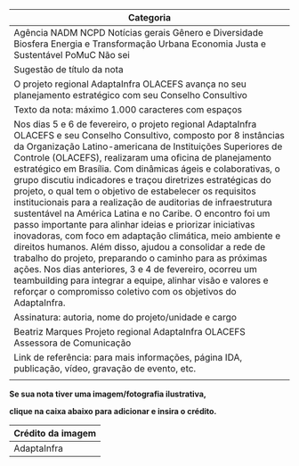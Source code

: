 | Categoria                                                                                                                                                                                                                                                                                                                                                                                                                                                                                                                                                                                                                                                                                                                                                                                                                                                                                                                                                                                                               |
|-------------------------------------------------------------------------------------------------------------------------------------------------------------------------------------------------------------------------------------------------------------------------------------------------------------------------------------------------------------------------------------------------------------------------------------------------------------------------------------------------------------------------------------------------------------------------------------------------------------------------------------------------------------------------------------------------------------------------------------------------------------------------------------------------------------------------------------------------------------------------------------------------------------------------------------------------------------------------------------------------------------------------|
| Agência  NADM  NCPD  Notícias gerais  Gênero e Diversidade  Biosfera  Energia e Transformação Urbana  Economia Justa e Sustentável  PoMuC  Não sei                                                                                                                                                                                                                                                                                                                                                                                                                                                                                                                                                                                                                                                                                                                                                                                                                                                                      |
| Sugestão de título da nota                                                                                                                                                                                                                                                                                                                                                                                                                                                                                                                                                                                                                                                                                                                                                                                                                                                                                                                                                                                              |
| O projeto regional AdaptaInfra OLACEFS avança no seu planejamento estratégico com seu Conselho Consultivo                                                                                                                                                                                                                                                                                                                                                                                                                                                                                                                                                                                                                                                                                                                                                                                                                                                                                                               |
| Texto da nota: máximo 1.000 caracteres com espaços                                                                                                                                                                                                                                                                                                                                                                                                                                                                                                                                                                                                                                                                                                                                                                                                                                                                                                                                                                      |
| Nos dias 5 e 6 de fevereiro, o projeto regional AdaptaInfra OLACEFS e seu Conselho Consultivo, composto por 8 instâncias da Organização Latino-americana de Instituições Superiores de Controle (OLACEFS), realizaram uma oficina de planejamento estratégico em Brasília. Com dinâmicas ágeis e colaborativas, o grupo discutiu indicadores e traçou diretrizes estratégicas do projeto, o qual tem o objetivo de estabelecer os requisitos institucionais para a realização de auditorias de infraestrutura sustentável na América Latina e no Caribe. O encontro foi um passo importante para alinhar ideias e priorizar iniciativas inovadoras, com foco em adaptação climática, meio ambiente e direitos humanos. Além disso, ajudou a consolidar a rede de trabalho do projeto, preparando o caminho para as próximas ações.  Nos dias anteriores, 3 e 4 de fevereiro, ocorreu um teambuilding para integrar a equipe, alinhar visão e valores e reforçar o compromisso coletivo com os objetivos do AdaptaInfra. |
| Assinatura: autoria, nome do projeto/unidade e cargo                                                                                                                                                                                                                                                                                                                                                                                                                                                                                                                                                                                                                                                                                                                                                                                                                                                                                                                                                                    |
| Beatriz Marques Projeto regional AdaptaInfra OLACEFS Assessora de Comunicação                                                                                                                                                                                                                                                                                                                                                                                                                                                                                                                                                                                                                                                                                                                                                                                                                                                                                                                                           |
| Link de referência: para mais informações, página IDA, publicação, vídeo, gravação de evento, etc.                                                                                                                                                                                                                                                                                                                                                                                                                                                                                                                                                                                                                                                                                                                                                                                                                                                                                                                      |
|                                                                                                                                                                                                                                                                                                                                                                                                                                                                                                                                                                                                                                                                                                                                                                                                                                                                                                                                                                                                                         |

**Se sua nota tiver uma imagem/fotografia ilustrativa,**

**clique na caixa abaixo para adicionar e insira o crédito.**

<!-- image -->

| Crédito da imagem   |
|---------------------|
| AdaptaInfra         |
